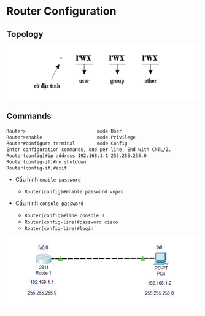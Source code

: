 # Router Configuration       

## Topology     

![image](image/1.1.png)    

## Commands   

```
Router>                          mode User   
Router>enable                    mode Privilege   
Router#configure terminal        mode Config      
Enter configuration commands, one per line. End with CNTL/Z.      
Router(config)#ip address 192.168.1.1 255.255.255.0    
Router(config-if)#no shutdown    
Router(config-if)#exit        
```      

- Cấu hình `enable password`       
    - `Router(config)#enable password vnpro`      

- Cấu hình `console password`    
    - `Router(config)#line console 0 `
    - `Router(config-line)#password cisco`      
    - `Router(config-line)#login`       `    


![image](image/h1.0.png)
